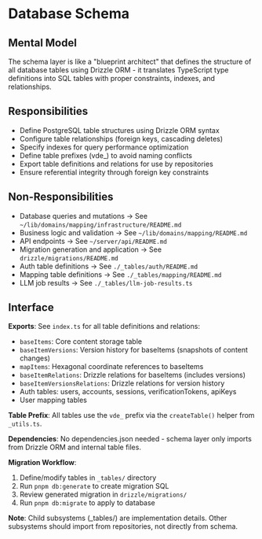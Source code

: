 # Database Schema

## Mental Model
The schema layer is like a "blueprint architect" that defines the structure of all database tables using Drizzle ORM - it translates TypeScript type definitions into SQL tables with proper constraints, indexes, and relationships.

## Responsibilities
- Define PostgreSQL table structures using Drizzle ORM syntax
- Configure table relationships (foreign keys, cascading deletes)
- Specify indexes for query performance optimization
- Define table prefixes (vde_) to avoid naming conflicts
- Export table definitions and relations for use by repositories
- Ensure referential integrity through foreign key constraints

## Non-Responsibilities
- Database queries and mutations → See `~/lib/domains/mapping/infrastructure/README.md`
- Business logic and validation → See `~/lib/domains/mapping/README.md`
- API endpoints → See `~/server/api/README.md`
- Migration generation and application → See `drizzle/migrations/README.md`
- Auth table definitions → See `./_tables/auth/README.md`
- Mapping table definitions → See `./_tables/mapping/README.md`
- LLM job results → See `./_tables/llm-job-results.ts`

## Interface
**Exports**: See `index.ts` for all table definitions and relations:
- `baseItems`: Core content storage table
- `baseItemVersions`: Version history for baseItems (snapshots of content changes)
- `mapItems`: Hexagonal coordinate references to baseItems
- `baseItemRelations`: Drizzle relations for baseItems (includes versions)
- `baseItemVersionsRelations`: Drizzle relations for version history
- Auth tables: users, accounts, sessions, verificationTokens, apiKeys
- User mapping tables

**Table Prefix**: All tables use the `vde_` prefix via the `createTable()` helper from `_utils.ts`.

**Dependencies**: No dependencies.json needed - schema layer only imports from Drizzle ORM and internal table files.

**Migration Workflow**:
1. Define/modify tables in `_tables/` directory
2. Run `pnpm db:generate` to create migration SQL
3. Review generated migration in `drizzle/migrations/`
4. Run `pnpm db:migrate` to apply to database

**Note**: Child subsystems (_tables/) are implementation details. Other subsystems should import from repositories, not directly from schema.
